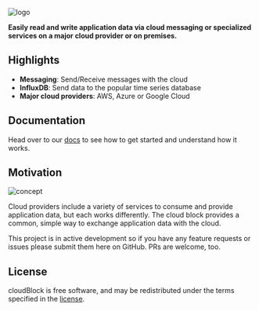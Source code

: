 ![logo](https://raw.githubusercontent.com/balena-io-playground/cloudBlock/main/docs/images/cloudBlock-logo.png)

**Easily read and write application data via cloud messaging or specialized services on a major cloud provider or on premises.**

## Highlights

- **Messaging**: Send/Receive messages with the cloud
- **InfluxDB**: Send data to the popular time series database
- **Major cloud providers**: AWS, Azure or Google Cloud

## Documentation

Head over to our [docs](docs/) to see how to get started and understand how it works.

## Motivation

![concept](https://raw.githubusercontent.com/balena-io-playground/cloudBlock/main/docs/images/cloud.png)

Cloud providers include a variety of services to consume and provide application data, but each works differently. The cloud block provides a common, simple way to exchange application data with the cloud.

This project is in active development so if you have any feature requests or issues please submit them here on GitHub. PRs are welcome, too.

## License

cloudBlock is free software, and may be redistributed under the terms specified in the [license](https://github.com/balena-io-playground/cloudBlock/blob/main/LICENSE).
